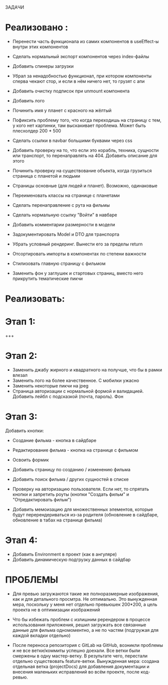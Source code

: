 ЗАДАЧИ
 
Реализовано :
==========================================================================

* Перенести часть функционала из самих компонентов в useEffect-ы внутри этих компонентов
* Сделать нормальный экспорт компонентов через index-файлы
* Добавить спинеры загрузки
* Убрал за ненадобностью функционал, при котором компоненты сперва чекают стор, и если в нём ничего нет, то грузят с апи
* Добавить очистку подписок при unmount компонента

* Добавить лого
* Починить имя у планет с красного на жёлтый
* Пофиксить проблему того, что когда переходишь на страницу с тем, у кого нет картинки, там выскакивает проблема. Может быть плесхолдер 200 * 500
* Сделать ссылки в navbar большими буквами через css
* Добавить проверку на то, что если это корабль, техника, сущности или транспорт, то перенаправлять на 404. Добавить описание для этого
* Починить проверку на существование объекта, когда грузиться страница с планетой и людьми
* Страницы основные (для людей и планет). Возможно, одинаковые 
* Переименовать классы на странице с планетами
* Сделать перенаправление с рута на фильмы
* Сделать нормальную ссылку "Войти" в навбаре
* Добавить комментарии размерности в модели
* Задокументировать Model и DTO для транспорта
* Убрать условный рендеринг. Вынести его за пределы return
* Отсортировать импорты в компонентах по степени важности
* Стилизовать главную страницу с фильмом
* Заменить фон у заглушек и стартовых страниц, вместо него прикрутить тематические пикчи





Реализовать:
==========================================================================

Этап 1:
=============
+++

Этап 2:
=============

 - Заменить джабу жирного и квадратного на получше, что бы в рамки влезал
 - Заменить лого на более качественное. С мобилки ужасно
 - Заменить некоторые пикчи на jpeg
 - Страница авторизации с нормальной формой и валидацией. Добавить лейбл с подсказкой (почта, пароль). Фон


Этап 3:
=============

Добавить кнопки:
 - Создание фильма - кнопка в сайдбаре
 - Редактирование фильма - кнопка на странице с фильмом

 - Освоить формик
 - Добавить страницу по созданию / изменению фильма


 - Добавить поиск фильма / других сущностей в списке
 - Проверку на авторизацию пользователя. Если нет, то спрятать кнопки и запретить роуты (кнопки "Создать фильм" и "Отредактировать фильм")
 - Добавить мемоизацию для множественных элементов, которые будут перерендериваться из-за родителя (обновление в сайдбаре, обновление в табах на странице фильма)




Этап 4:
=============

 - Добавить Environment в проект (как в ангуляре)
 - Добавить динамическую подгрузку данных в сайдбар


ПРОБЛЕМЫ
==========================================================================

 - Для превью загружаются такие же полноразмерные изображения, как и для детального просмтра. Не оптимально. Это вынужденная мера, поскольку у меня нет отдельно превьюшек 200*200, а цель проекта не в оптимизации изображений
 
 - Что бы избежать проблем с излишним ререндером в процессе использования приложения, решил загружать все связанные данные для фильма одномоментно, а не по частям (подгружая для каждой вкладки отдельно)

 - После переноса репозитория с GitLab на GitHub, возникли проблемы и не все ветки/коммиты успешно доехали. Все ветки были смержены в одну мастер-ветку. В результате чего, перестали отдельно существовать feature-ветки. Вынужденная мера: создана отдельная ветка (projectDocs) для добавления документации и внесения маленьких исправлений во всём проекте, после код-ревью.